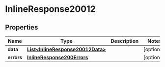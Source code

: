 
# InlineResponse20012

## Properties
Name | Type | Description | Notes
------------ | ------------- | ------------- | -------------
**data** | [**List&lt;InlineResponse20012Data&gt;**](InlineResponse20012Data.md) |  |  [optional]
**errors** | [**InlineResponse200Errors**](InlineResponse200Errors.md) |  |  [optional]



